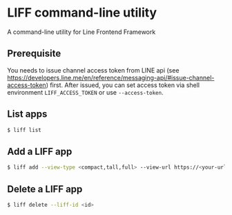 # LIFF command-line utility

A command-line utility for Line Frontend Framework

## Prerequisite

You needs to issue channel access token from LINE api (see https://developers.line.me/en/reference/messaging-api/#issue-channel-access-token) first. After
issued, you can set access token via shell environment `LIFF_ACCESS_TOKEN` or
use `--access-token`.

## List apps

```bash
$ liff list
```

## Add a LIFF app

```bash
$ liff add --view-type <compact,tall,full> --view-url https://<your-url>
```

## Delete a LIFF app

```bash
$ liff delete --liff-id <id>
```
